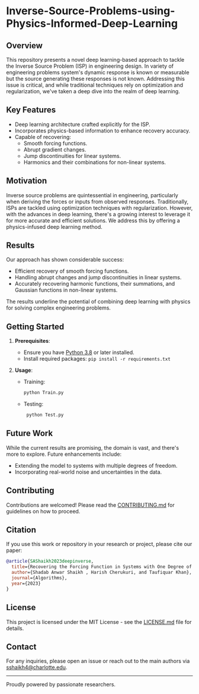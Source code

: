 # Inverse-Source-Problems-using-Physics-Informed-Deep-Learning


## Overview

This repository presents a novel deep learning-based approach to tackle the Inverse Source Problem (ISP) in engineering design. In variety of engineering problems system's dynamic response is known or measurable but the source generating these responses is not known. Addressing this issue is critical, and while traditional techniques rely on optimization and regularization, we've taken a deep dive into the realm of deep learning.


## Key Features

- Deep learning architecture crafted explicitly for the ISP.
- Incorporates physics-based information to enhance recovery accuracy.
- Capable of recovering:
  - Smooth forcing functions.
  - Abrupt gradient changes.
  - Jump discontinuities for linear systems.
  - Harmonics and their combinations for non-linear systems.

## Motivation

Inverse source problems are quintessential in engineering, particularly when deriving the forces or inputs from observed responses. Traditionally, ISPs are tackled using optimization techniques with regularization. However, with the advances in deep learning, there's a growing interest to leverage it for more accurate and efficient solutions. We address this by offering a physics-infused deep learning method.

## Results

Our approach has shown considerable success:
- Efficient recovery of smooth forcing functions.
- Handling abrupt changes and jump discontinuities in linear systems.
- Accurately recovering harmonic functions, their summations, and Gaussian functions in non-linear systems.

The results underline the potential of combining deep learning with physics for solving complex engineering problems.

## Getting Started

1. **Prerequisites**:
   - Ensure you have [Python 3.8](https://www.python.org/downloads/) or later installed.
   - Install required packages: `pip install -r requirements.txt`

2. **Usage**:
   - Training:
     ```bash
     python Train.py
     ```
   - Testing:
     ```bash
      python Test.py
     ```

## Future Work

While the current results are promising, the domain is vast, and there's more to explore. Future enhancements include:
- Extending the model to systems with multiple degrees of freedom.
- Incorporating real-world noise and uncertainties in the data.

## Contributing

Contributions are welcomed! Please read the [CONTRIBUTING.md](CONTRIBUTING.md) for guidelines on how to proceed.

## Citation

If you use this work or repository in your research or project, please cite our paper:

```bibtex
@article{SAShaikh2023deepinverse,
  title={Recovering the Forcing Function in Systems with One Degree of Freedom Using ANN and Physics Information},
  author={Shadab Anwar Shaikh , Harish Cherukuri, and Taufiquar Khan},
  journal={Algorithms},
  year={2023}
}
```

## License

This project is licensed under the MIT License - see the [LICENSE.md](LICENSE.md) file for details.

## Contact

For any inquiries, please open an issue or reach out to the main authors via [sshaikh4@charlotte.edu](mailto:sshaikh4@charlotte.edu).

---

Proudly powered by passionate researchers.
